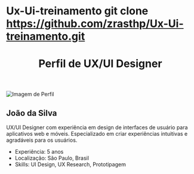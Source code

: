 # Ux-Ui-treinamento git clone https://github.com/zrasthp/Ux-Ui-treinamento.git
<!DOCTYPE html>
<html lang="en">
<head>
<meta charset="UTF-8">
<meta name="viewport" content="width=device-width, initial-scale=1.0">
<title>Perfil de UX/UI Designer</title>
<link rel="stylesheet" href="styles.css">
</head>
<body>
<header>
    <h1>Perfil de UX/UI Designer</h1>
</header>
<main>
    <section class="profile">
        <img src="avatar.jpg" alt="Imagem de Perfil">
        <h2>João da Silva</h2>
        <p>UX/UI Designer com experiência em design de interfaces de usuário para aplicativos web e móveis. Especializado em criar experiências intuitivas e agradáveis para os usuários.</p>
        <ul>
            <li>Experiência: 5 anos</li>
            <li>Localização: São Paulo, Brasil</li>
            <li>Skills: UI Design, UX Research, Prototipagem</li>
        </ul>
    </section>
</main>
</body>
</html>
